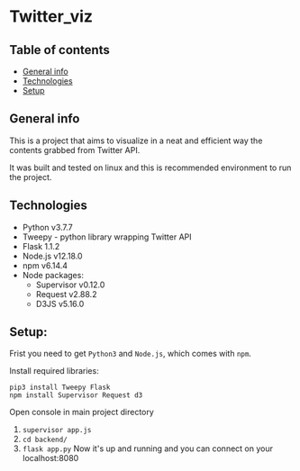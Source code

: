 # Twitter_viz

## Table of contents
- [General info](#general-info)
- [Technologies](#technologies)
- [Setup](#setup)

## General info
This is a project that aims to visualize in a neat and efficient way the contents grabbed from Twitter API.

It was built and tested on linux and this is recommended environment to run the project.

## Technologies
- Python v3.7.7
- Tweepy - python library wrapping Twitter API
- Flask 1.1.2
- Node.js v12.18.0
- npm v6.14.4
- Node packages:
    - Supervisor v0.12.0
    - Request v2.88.2
    - D3JS v5.16.0

## Setup:

Frist you need to get `Python3` and `Node.js`, which comes with `npm`.

Install required libraries:
```
pip3 install Tweepy Flask
npm install Supervisor Request d3
```

Open console in main project directory
1. `supervisor app.js`
2. `cd backend/`
3. `flask app.py`
Now it's up and running and you can connect on your localhost:8080
